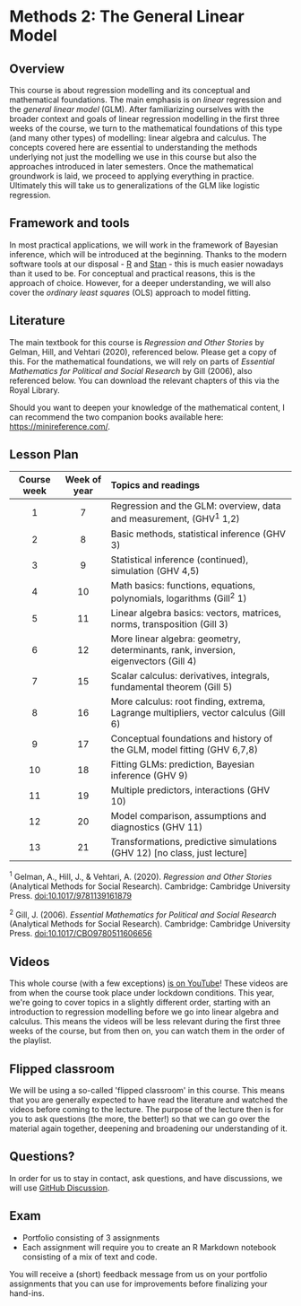 # Methods 2: The General Linear Model

## Overview

This course is about regression modelling and its conceptual and mathematical foundations. The main emphasis is on *linear* regression and the *general linear model* (GLM). After familiarizing ourselves with the broader context and goals of linear regression modelling in the first three weeks of the course, we turn to the mathematical foundations of this type (and many other types) of modelling: linear algebra and calculus. The concepts covered here are essential to understanding the methods underlying not just the modelling we use in this course but also the approaches introduced in later semesters. Once the mathematical groundwork is laid, we proceed to applying everything in practice. Ultimately this will take us to generalizations of the GLM like logistic regression.

## Framework and tools

In most practical applications, we will work in the framework of Bayesian inference, which will be introduced at the beginning. Thanks to the modern software tools at our disposal - [R](https://www.r-project.org/) and [Stan](https://mc-stan.org/) - this is much easier nowadays than it used to be. For conceptual and practical reasons, this is the approach of choice. However, for a deeper understanding, we will also cover the *ordinary least squares* (OLS) approach to model fitting.

## Literature

The main textbook for this course is *Regression and Other Stories* by Gelman, Hill, and Vehtari (2020), referenced below. Please get a copy of this. For the mathematical foundations, we will rely on parts of *Essential Mathematics for Political and Social Research* by Gill (2006), also referenced below. You can download the relevant chapters of this via the Royal Library.

Should you want to deepen your knowledge of the mathematical content, I can recommend the two companion books available here: https://minireference.com/.

## Lesson Plan

| Course week | Week of year | Topics and readings                                                                  |
|:-----------:|:------------:|:-------------------------------------------------------------------------------------|
| 1           | 7            | Regression and the GLM: overview, data and measurement, (GHV<sup>1</sup> 1,2)        |
| 2           | 8            | Basic methods, statistical inference (GHV 3)                                         |
| 3           | 9            | Statistical inference (continued), simulation (GHV 4,5)                              |
| 4           | 10            | Math basics: functions, equations, polynomials, logarithms (Gill<sup>2</sup> 1)      |
| 5           | 11           | Linear algebra basics: vectors, matrices, norms, transposition (Gill 3)              |
| 6           | 12           | More linear algebra: geometry, determinants, rank, inversion, eigenvectors (Gill 4)  |
| 7           | 15           | Scalar calculus: derivatives, integrals, fundamental theorem (Gill 5)                |
| 8           | 16           | More calculus: root finding, extrema, Lagrange multipliers, vector calculus (Gill 6) |
| 9           | 17           | Conceptual foundations and history of the GLM, model fitting (GHV 6,7,8)             |
| 10          | 18           | Fitting GLMs: prediction, Bayesian inference (GHV 9)                                 |
| 11          | 19           | Multiple predictors, interactions (GHV 10)                                           |
| 12          | 20           | Model comparison, assumptions and diagnostics (GHV 11)                               |
| 13          | 21           | Transformations, predictive simulations (GHV 12) [no class, just lecture]            |

<sup>1</sup> Gelman, A., Hill, J., & Vehtari, A. (2020). *Regression and Other Stories* (Analytical Methods for Social Research). Cambridge: Cambridge University Press. [doi:10.1017/9781139161879](https://doi.org/10.1017/9781139161879)

<sup>2</sup> Gill, J. (2006). *Essential Mathematics for Political and Social Research* (Analytical Methods for Social Research). Cambridge: Cambridge University Press. [doi:10.1017/CBO9780511606656](https://doi.org/10.1017/CBO9780511606656)

## Videos

This whole course (with a few exceptions) [is on YouTube](https://www.youtube.com/playlist?list=PLvJwKACYy5_MTdnrzxx_1sN389dS9OB3S)! These videos are from when the course took place under lockdown conditions. This year, we're going to cover topics in a slightly different order, starting with an introduction to regression modelling before we go into linear algebra and calculus. This means the videos will be less relevant during the first three weeks of the course, but from then on, you can watch them in the order of the playlist.

## Flipped classroom

We will be using a so-called 'flipped classroom' in this course. This means that you are generally expected to have read the literature and watched the videos before coming to the lecture. The purpose of the lecture then is for you to ask questions (the more, the better!) so that we can go over the material again together, deepening and broadening our understanding of it.

## Questions?

In order for us to stay in contact, ask questions, and have discussions, we will use [GitHub Discussion](https://github.com/orgs/methods-2-f23/discussions).

## Exam

- Portfolio consisting of 3 assignments
- Each assignment will require you to create an R Markdown notebook
consisting of a mix of text and code.

You will receive a (short) feedback message from us on your portfolio assignments that you can use for improvements before finalizing your hand-ins.
